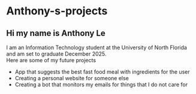 # Anthony-s-projects
<h2>Hi my name is Anthony Le</h2>
<p1>I am an Information Technology student at the University of North Florida and am set to graduate December 2025.</p1> 
<br>
<p1>Here are some of my future projects 
<ul>
  <li>App that suggests the best fast food meal with ingredients for the user</li>
  <li>Creating a personal website for someone else</li>
  <li>Creating a bot that monitors my emails for things that I do not care for</li>
</ul>

